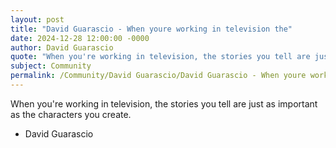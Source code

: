 ```yaml
---
layout: post
title: "David Guarascio - When youre working in television the"
date: 2024-12-28 12:00:00 -0000
author: David Guarascio
quote: "When you're working in television, the stories you tell are just as important as the characters you create."
subject: Community
permalink: /Community/David Guarascio/David Guarascio - When youre working in television the
---
```


When you're working in television, the stories you tell are just as important as the characters you create.

- David Guarascio
